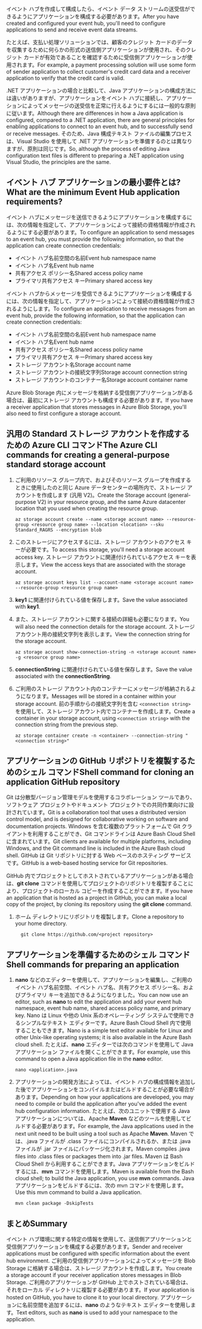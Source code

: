 <span data-ttu-id="327ae-101">イベント ハブを作成して構成したら、イベント データ ストリームの送受信ができるようにアプリケーションを構成する必要があります。</span><span class="sxs-lookup"><span data-stu-id="327ae-101">After you have created and configured your event hub, you'll need to configure applications to send and receive event data streams.</span></span>

<span data-ttu-id="327ae-102">たとえば、支払い処理ソリューションでは、顧客のクレジット カードのデータを収集するために何らかの形式の送信側アプリケーションが使用され、そのクレジット カードが有効であることを確認するために受信側アプリケーションが使用されます。</span><span class="sxs-lookup"><span data-stu-id="327ae-102">For example, a payment processing solution will use some form of sender application to collect customer's credit card data and a receiver application to verify that the credit card is valid.</span></span>

<span data-ttu-id="327ae-103">.NET アプリケーションの場合と比較して、Java アプリケーションの構成方法には違いがありますが、アプリケーションをイベント ハブに接続し、アプリケーションによってメッセージの送受信を正常に行えるようにするには一般的な原則に従います。</span><span class="sxs-lookup"><span data-stu-id="327ae-103">Although there are differences in how a Java application is configured, compared to a .NET application, there are general principles for enabling applications to connect to an event hub, and to successfully send or receive messages.</span></span> <span data-ttu-id="327ae-104">そのため、Java 構成テキスト ファイルの編集プロセスは、Visual Studio を使用して .NET アプリケーションを準備するのとは異なりますが、原則は同じです。</span><span class="sxs-lookup"><span data-stu-id="327ae-104">So, although the process of editing Java configuration text files is different to preparing a .NET application using Visual Studio, the principles are the same.</span></span>

## <a name="what-are-the-minimum-event-hub-application-requirements"></a><span data-ttu-id="327ae-105">イベント ハブ アプリケーションの最小要件とは?</span><span class="sxs-lookup"><span data-stu-id="327ae-105">What are the minimum Event Hub application requirements?</span></span>

<span data-ttu-id="327ae-106">イベント ハブにメッセージを送信できるようにアプリケーションを構成するには、次の情報を指定して、アプリケーションによって接続の資格情報が作成されるようにする必要があります。</span><span class="sxs-lookup"><span data-stu-id="327ae-106">To configure an application to send messages to an event hub, you must provide the following information, so that the application can create connection credentials:</span></span>

- <span data-ttu-id="327ae-107">イベント ハブ名前空間の名前</span><span class="sxs-lookup"><span data-stu-id="327ae-107">Event hub namespace name</span></span>
- <span data-ttu-id="327ae-108">イベント ハブ名</span><span class="sxs-lookup"><span data-stu-id="327ae-108">Event hub name</span></span>
- <span data-ttu-id="327ae-109">共有アクセス ポリシー名</span><span class="sxs-lookup"><span data-stu-id="327ae-109">Shared access policy name</span></span>
- <span data-ttu-id="327ae-110">プライマリ共有アクセス キー</span><span class="sxs-lookup"><span data-stu-id="327ae-110">Primary shared access key</span></span>

<span data-ttu-id="327ae-111">イベント ハブからメッセージを受信できるようにアプリケーションを構成するには、次の情報を指定して、アプリケーションによって接続の資格情報が作成されるようにします。</span><span class="sxs-lookup"><span data-stu-id="327ae-111">To configure an application to receive messages from an event hub, provide the following information, so that the application can create connection credentials:</span></span>

- <span data-ttu-id="327ae-112">イベント ハブ名前空間の名前</span><span class="sxs-lookup"><span data-stu-id="327ae-112">Event hub namespace name</span></span>
- <span data-ttu-id="327ae-113">イベント ハブ名</span><span class="sxs-lookup"><span data-stu-id="327ae-113">Event hub name</span></span>
- <span data-ttu-id="327ae-114">共有アクセス ポリシー名</span><span class="sxs-lookup"><span data-stu-id="327ae-114">Shared access policy name</span></span>
- <span data-ttu-id="327ae-115">プライマリ共有アクセス キー</span><span class="sxs-lookup"><span data-stu-id="327ae-115">Primary shared access key</span></span>
- <span data-ttu-id="327ae-116">ストレージ アカウント名</span><span class="sxs-lookup"><span data-stu-id="327ae-116">Storage account name</span></span>
- <span data-ttu-id="327ae-117">ストレージ アカウントの接続文字列</span><span class="sxs-lookup"><span data-stu-id="327ae-117">Storage account connection string</span></span>
- <span data-ttu-id="327ae-118">ストレージ アカウントのコンテナー名</span><span class="sxs-lookup"><span data-stu-id="327ae-118">Storage account container name</span></span>

<span data-ttu-id="327ae-119">Azure Blob Storage 内にメッセージを格納する受信側アプリケーションがある場合は、最初にストレージ アカウントも構成する必要があります。</span><span class="sxs-lookup"><span data-stu-id="327ae-119">If you have a receiver application that stores messages in Azure Blob Storage, you'll also need to first configure a storage account.</span></span>

## <a name="the-azure-cli-commands-for-creating-a-general-purpose-standard-storage-account"></a><span data-ttu-id="327ae-120">汎用の Standard ストレージ アカウントを作成するための Azure CLI コマンド</span><span class="sxs-lookup"><span data-stu-id="327ae-120">The Azure CLI commands for creating a general-purpose standard storage account</span></span>

1. <span data-ttu-id="327ae-121">ご利用のリソース グループ内で、およびそのリソース グループを作成するときに使用したのと同じ Azure データセンターの場所内で、ストレージ アカウントを作成します (汎用 V2)。</span><span class="sxs-lookup"><span data-stu-id="327ae-121">Create the Storage account (general-purpose V2) in your resource group, and the same Azure datacenter location that you used when creating the resource group.</span></span>

    ```azurecli
    az storage account create --name <storage account name> --resource-group <resource group name> --location <location> --sku Standard_RAGRS --encryption blob
    ```

1. <span data-ttu-id="327ae-122">このストレージにアクセスするには、ストレージ アカウントのアクセス キーが必要です。</span><span class="sxs-lookup"><span data-stu-id="327ae-122">To access this storage, you'll need a storage account access key.</span></span> <span data-ttu-id="327ae-123">ストレージ アカウントに関連付けられているアクセス キーを表示します。</span><span class="sxs-lookup"><span data-stu-id="327ae-123">View the access keys that are associated with the storage account.</span></span>

    ```azurecli
    az storage account keys list --account-name <storage account name> --resource-group <resource group name>
    ```

1. <span data-ttu-id="327ae-124">**key1** に関連付けられている値を保存します。</span><span class="sxs-lookup"><span data-stu-id="327ae-124">Save the value associated with **key1**.</span></span>

1. <span data-ttu-id="327ae-125">また、ストレージ アカウントに関する接続の詳細も必要になります。</span><span class="sxs-lookup"><span data-stu-id="327ae-125">You will also need the connection details for the storage account.</span></span> <span data-ttu-id="327ae-126">ストレージ アカウント用の接続文字列を表示します。</span><span class="sxs-lookup"><span data-stu-id="327ae-126">View the connection string for the storage account.</span></span>

    ```azurecli
    az storage account show-connection-string -n <storage account name> -g <resource group name>
    ```

1. <span data-ttu-id="327ae-127">**connectionString** に関連付けられている値を保存します。</span><span class="sxs-lookup"><span data-stu-id="327ae-127">Save the value associated with the **connectionString**.</span></span>

1. <span data-ttu-id="327ae-128">ご利用のストレージ アカウント内のコンテナーにメッセージが格納されるようになります。</span><span class="sxs-lookup"><span data-stu-id="327ae-128">Messages will be stored in a container within your storage account.</span></span> <span data-ttu-id="327ae-129">前の手順からの接続文字列を含む `<connection string>` を使用して、ストレージ アカウント内でコンテナーを作成します。</span><span class="sxs-lookup"><span data-stu-id="327ae-129">Create a container in your storage account, using `<connection string>` with the connection string from the previous step.</span></span>

    ```azurecli
    az storage container create -n <container> --connection-string "<connection string>"
    ```

## <a name="shell-command-for-cloning-an-application-github-repository"></a><span data-ttu-id="327ae-130">アプリケーションの GitHub リポジトリを複製するためのシェル コマンド</span><span class="sxs-lookup"><span data-stu-id="327ae-130">Shell command for cloning an application GitHub repository</span></span>

<span data-ttu-id="327ae-131">Git は分散型バージョン管理モデルを使用するコラボレーション ツールであり、ソフトウェア プロジェクトやドキュメント プロジェクトでの共同作業向けに設計されています。</span><span class="sxs-lookup"><span data-stu-id="327ae-131">Git is a collaboration tool that uses a distributed version control model, and is designed for collaborative working on software and documentation projects.</span></span> <span data-ttu-id="327ae-132">Windows を含む複数のプラットフォームで Git クライアントを利用することができ、Git コマンドラインは Azure Bash Cloud Shell に含まれています。</span><span class="sxs-lookup"><span data-stu-id="327ae-132">Git clients are available for multiple platforms, including Windows, and the Git command line is included in the Azure Bash cloud shell.</span></span> <span data-ttu-id="327ae-133">GitHub は Git リポジトリに対する Web ベースのホスティング サービスです。</span><span class="sxs-lookup"><span data-stu-id="327ae-133">GitHub is a web-based hosting service for Git repositories.</span></span> 

<span data-ttu-id="327ae-134">GitHub 内でプロジェクトとしてホストされているアプリケーションがある場合は、**git clone** コマンドを使用してプロジェクトのリポジトリを複製することにより、プロジェクトのローカル コピーを作成することができます。</span><span class="sxs-lookup"><span data-stu-id="327ae-134">If you have an application that is hosted as a project in GitHub, you can make a local copy of the project, by cloning its repository using the **git clone** command.</span></span>

1. <span data-ttu-id="327ae-135">ホーム ディレクトリにリポジトリを複製します。</span><span class="sxs-lookup"><span data-stu-id="327ae-135">Clone a repository to your home directory.</span></span>

    ```azurecli
      git clone https://github.com/<project repository>
    ```

## <a name="shell-commands-for-preparing-an-application"></a><span data-ttu-id="327ae-136">アプリケーションを準備するためのシェル コマンド</span><span class="sxs-lookup"><span data-stu-id="327ae-136">Shell commands for preparing an application</span></span>

1. <span data-ttu-id="327ae-137">**nano** などのエディターを使用して、アプリケーションを編集し、ご利用のイベント ハブ名前空間、イベント ハブ名、共有アクセス ポリシー名、およびプライマリ キーを追加できるようになりました。</span><span class="sxs-lookup"><span data-stu-id="327ae-137">You can now use an editor, such as **nano** to edit the application and add your event hub namespace, event hub name, shared access policy name, and primary key.</span></span> <span data-ttu-id="327ae-138">Nano は Linux や他の Unix 系のオペレーティング システムで使用できるシンプルなテキスト エディターです。Azure Bash Cloud Shell 内で使用することもできます。</span><span class="sxs-lookup"><span data-stu-id="327ae-138">Nano is a simple text editor available for Linux and other Unix-like operating systems; it is also available in the Azure Bash cloud shell.</span></span> <span data-ttu-id="327ae-139">たとえば、**nano** エディターでは次のコマンドを使用して Java アプリケーション ファイルを開くことができます。</span><span class="sxs-lookup"><span data-stu-id="327ae-139">For example, use this command to open a Java application file in the **nano** editor.</span></span>

    ```azurecli
    nano <application>.java
    ```

1. <span data-ttu-id="327ae-140">アプリケーションの開発方法によっては、イベント ハブの構成情報を追加した後でアプリケーションをコンパイルまたはビルドすることが必要な場合があります。</span><span class="sxs-lookup"><span data-stu-id="327ae-140">Depending on how your applications are developed, you may need to compile or build the application after you've added the event hub configuration information.</span></span> <span data-ttu-id="327ae-141">たとえば、次のユニットで使用する Java アプリケーションについては、Apache **Maven** などのツールを使用してビルドする必要があります。</span><span class="sxs-lookup"><span data-stu-id="327ae-141">For example, the Java applications used in the next unit need to be built using a tool such as Apache **Maven**.</span></span> <span data-ttu-id="327ae-142">Maven では、.java ファイルが .class ファイルにコンパイルされるか、または .java ファイルが .jar ファイルにパッケージ化されます。</span><span class="sxs-lookup"><span data-stu-id="327ae-142">Maven compiles .java files into .class files or packages them into .jar files.</span></span> <span data-ttu-id="327ae-143">Maven は Bash Cloud Shell から利用することができます。Java アプリケーションをビルドするには、**mvn** コマンドを使用します。</span><span class="sxs-lookup"><span data-stu-id="327ae-143">Maven is available from the Bash cloud shell; to build the Java application, you use **mvn** commands.</span></span> <span data-ttu-id="327ae-144">Java アプリケーションをビルドするには、次の mvn コマンドを使用します。</span><span class="sxs-lookup"><span data-stu-id="327ae-144">Use this mvn command to build a Java  application.</span></span>

    ```azurecli
    mvn clean package -DskipTests
    ```

## <a name="summary"></a><span data-ttu-id="327ae-145">まとめ</span><span class="sxs-lookup"><span data-stu-id="327ae-145">Summary</span></span>

<span data-ttu-id="327ae-146">イベント ハブ環境に関する特定の情報を使用して、送信側アプリケーションと受信側アプリケーションを構成する必要があります。</span><span class="sxs-lookup"><span data-stu-id="327ae-146">Sender and receiver applications must be configured with specific information about the event hub environment.</span></span> <span data-ttu-id="327ae-147">ご利用の受信側アプリケーションによってメッセージを Blob Storage に格納する場合は、ストレージ アカウントを作成します。</span><span class="sxs-lookup"><span data-stu-id="327ae-147">You create a storage account if your receiver application stores messages in Blob Storage.</span></span> <span data-ttu-id="327ae-148">ご利用のアプリケーションが GitHub 上でホストされている場合は、それをローカル ディレクトリに複製する必要があります。</span><span class="sxs-lookup"><span data-stu-id="327ae-148">If your application is hosted on GitHub, you have to clone it to your local directory.</span></span> <span data-ttu-id="327ae-149">アプリケーションに名前空間を追加するには、**nano** のようなテキスト エディターを使用します。</span><span class="sxs-lookup"><span data-stu-id="327ae-149">Text editors, such as **nano** is used to  add your namespace to the application.</span></span>